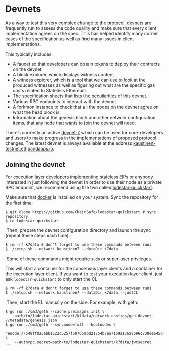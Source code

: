 # Devnets

As a way to test this very complex change to the protocol, devnets are frequently run to assess the code quality and make sure that every client implementation agrees on the spec. This has helped identify many corner cases of the specification as well as find many issues in client implementations.

This typically includes:

 * A faucet so that developers can obtain tokens to deploy their contracts on the devnet.
 * A block explorer, which displays witness content.
 * A witness explorer, which is a tool that we can use to look at the produced witnesses as well as figuring out what are the specific gas costs related to Stateless Ethereum.
 * The specification sheets that lists the peculiarities of this devnet.
 * Various RPC endpoints to interact with the devnet.
 * A forkmon instance to check that all the nodes on the devnet agree on what the head block is.
 * Information about the genesis block and other network configuration items, that any node that wants to join the devnet will need.

There’s currently an active [devnet-7](https://verkle-gen-devnet-7.ethpandaops.io) which can be used for core-developers and users to make progress in the implementations of proposed protocol changes. The latest devnet is always available at the address [kaustinen-testnet.ethpandaops.io](https://kaustinen-testnet.ethpandaops.io).

## Joining the devnet

For execution layer developers implementing stateless EIPs or anybody interested in just following the devnet in order to use their node as a private RPC endpoint, we recommend using the two called [lodestar-quickstart](https://github.com/ChainSafe/lodestar-quickstart).

Make sure that [docker](https://docker.io) is installed on your system. Sync the repository for the first time:

```
$ git clone https://github.com/ChainSafe/lodestar-quickstart # sync repository
$ cd lodestar-quickstart
```
​
Then, prepare the devnet configuration directory and launch the sync (repeat these steps each time):

```
$ rm -rf k7data # don't forget to use these commands between runs
$ ./setup.sh --network kaustinen7 --dataDir k7data
```
​
Some of these commands might require `sudo` or super-user privileges.

This will start a container for the consensus layer clients and a container for the execution layer client. If you want to test your execution layer client, just ask `lodestar-quickstart` to only start the CL:

```
$ rm -rf k7data # don't forget to use these commands between runs
$ ./setup.sh --network kaustinen7 --dataDir k7data --justCL
```
​
Then, start the EL manually on the side. For example, with geth:

```
$ go run ./cmd/geth --cache.preimages init \
    path/to/lodestar-quickstart/k7data/network-configs/gen-devnet-7/metadata/genesis.json
$ go run ./cmd/geth --syncmode=full --bootnodes \
    "enode://548ff025abb1522c5257f50765abd21754b7ea7159a176a9b96c738ee6456fc378a11c09a62d55d92684634cd32a9cad498f5649256caf693dab77f961a169f6@167.235.68.89:30303" \
    --authrpc.secret=path/to/lodestar-quickstart/k7data/jwtsecret
​```
